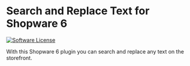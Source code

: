 # Search and Replace Text for Shopware 6

[![Software License](https://img.shields.io/badge/license-MIT-brightgreen.svg?style=flat-square)](LICENSE.md)

With this Shopware 6 plugin you can search and replace any text on the storefront.
